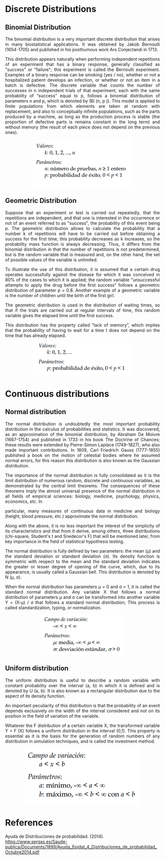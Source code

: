# Discrete Distributions


## Binomial Distribution

<div align= "justify">
The binomial distribution is a very important discrete distribution that arises in many biostatistical applications. It was obtained by Jakob Bernoulli (1654-1705) and published in his posthumous work Ars Conjectandi in 1713.

This distribution appears naturally when performing independent repetitions of an experiment that has a binary response, generally classified as "success" or "failure"; this experiment is called the Bernoulli experiment. Examples of a binary response can be smoking (yes / no), whether or not a hospitalized patient develops an infection, or whether or not an item in a batch is defective. The discrete variable that counts the number of successes in n independent trials of that experiment, each with the same probability of “success” equal to p, follows a binomial distribution of parameters n and p, which is denoted by (Bi (n, p )). This model is applied to finite populations from which elements are taken at random with replacement, and also to conceptually infinite populations, such as the parts produced by a machine, as long as the production process is stable (the proportion of defective parts is remains constant in the long term) and without memory (the result of each piece does not depend on the previous ones).
</div>
<p align="center">
  <img src="https://github.com/ArturoCeron/DataMining/blob/Unit_2/Unit_2/Investigation/Investigation%202/images/dd1.PNG" />
</p>

## Geometric Distribution

<div align= "justify">
Suppose that an experiment or test is carried out repeatedly, that the repetitions are independent, and that one is interested in the occurrence or not of an event referred to as "success", the probability of this event being p. The geometric distribution allows to calculate the probability that a number k of repetitions will have to be carried out before obtaining a success for the first time; this probability decreases as k increases, so the probability mass function is always decreasing. Thus, it differs from the binomial distribution in that the number of repetitions is not predetermined, but is the random variable that is measured and, on the other hand, the set of possible values of the variable is unlimited.

To illustrate the use of this distribution, it is assumed that a certain drug operates successfully against the disease for which it was conceived in 80% of the cases to which it is applied; the random variable "unsuccessful attempts to apply the drug before the first success" follows a geometric distribution of parameter p = 0.8. Another example of a geometric variable is the number of children until the birth of the first girl.

The geometric distribution is used in the distribution of waiting times, so that if the trials are carried out at regular intervals of time, this random variable gives the elapsed time until the first success.

This distribution has the property called “lack of memory”, which implies that the probability of having to wait for a time t does not depend on the time that has already elapsed.
</div>

<p align="center">
  <img src="https://github.com/ArturoCeron/DataMining/blob/Unit_2/Unit_2/Investigation/Investigation%202/images/dd2.PNG" />
</p>

# Continuous distributions

## Normal distribution

<div align= "justify">
The normal distribution is undoubtedly the most important probability distribution in the calculus of probabilities and statistics. It was discovered, as an approximation of the binomial distribution, by Abraham De Moivre (1667-1754) and published in 1733 in his book The Doctrine of Chances; these results were extended by Pierre-Simon Laplace (1749-1827), who also made important contributions. In 1809, Carl Friedrich Gauss (1777-1855) published a book on the motion of celestial bodies where he assumed normal errors, for this reason this distribution is also known as the Gaussian distribution.

The importance of the normal distribution is fully consolidated as it is the limit distribution of numerous random, discrete and continuous variables, as demonstrated by the central limit theorems. The consequences of these theorems imply the almost universal presence of the normal distribution in all fields of empirical sciences: biology, medicine, psychology, physics, economics, etc. In

particular, many measures of continuous data in medicine and biology (height, blood pressure, etc.) approximate the normal distribution.

Along with the above, it is no less important the interest of the simplicity of its characteristics and that from it derive, among others, three distributions (chi-square, Student's t and Snedecor's F) that will be mentioned later, from key importance in the field of statistical hypothesis testing.

The normal distribution is fully defined by two parameters: the mean (μ) and the standard deviation or standard deviation (σ). Its density function is symmetric with respect to the mean and the standard deviation indicates the greater or lesser degree of opening of the curve, which, due to its appearance, is usually called a Gaussian bell. This distribution is denoted by N (μ, σ).

When the normal distribution has parameters μ = 0 and σ = 1, it is called the standard normal distribution. Any variable X that follows a normal distribution of parameters μ and σ can be transformed into another variable Y = (X-μ) / σ that follows a standard normal distribution; This process is called standardization, typing, or normalization.
</div>

<p align="center">
  <img src="https://github.com/ArturoCeron/DataMining/blob/Unit_2/Unit_2/Investigation/Investigation%202/images/dd3.PNG" />
</p>

## Uniform distribution

<div align= "justify">
The uniform distribution is useful to describe a random variable with constant probability over the interval (a, b) in which it is defined and is denoted by U (a, b). It is also known as a rectangular distribution due to the aspect of its density function.

An important peculiarity of this distribution is that the probability of an event depends exclusively on the width of the interval considered and not on its position in the field of variation of the variable.

Whatever the F distribution of a certain variable X, the transformed variable Y = F (X) follows a uniform distribution in the interval (0,1). This property is essential as it is the basis for the generation of random numbers of any distribution in simulation techniques, and is called the investment method.
</div>

<p align="center">
  <img src="https://github.com/ArturoCeron/DataMining/blob/Unit_2/Unit_2/Investigation/Investigation%202/images/dd4.PNG" />
</p>

# References

Ayuda de Distribuciones de probabilidad. (2014). https://www.sergas.es/Saude-publica/Documents/1899/Ayuda_Epidat_4_Distribuciones_de_probabilidad_Octubre2014.pdf
